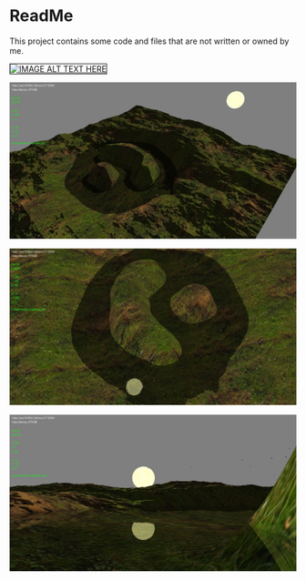 # ReadMe
This project contains some code and files that are not written or owned by me.

<a href="http://www.youtube.com/watch?feature=player_embedded&v=DScYBeaEvsw
" target="_blank"><img src="http://img.youtube.com/vi/DScYBeaEvsw/0.jpg" 
alt="IMAGE ALT TEXT HERE" width="480" height="360" border="1" /></a>

![alt text](https://github.com/mrstayk/Direct3D11App/blob/master/readmeimg1.jpg "View From Above. ")

![alt text](https://github.com/mrstayk/Direct3D11App/blob/master/readmeimg2.jpg "Reflection and refraction textures, combined to produce the water surface. Additionally, a moving normal map simulates ripples. ")

![alt text](https://github.com/mrstayk/Direct3D11App/blob/master/readmeimg3.jpg "Rendering parts of the scene to a texture is not a cheap procedure. The Sun and the terrain had to be rendered twice to create their reflections. ")
